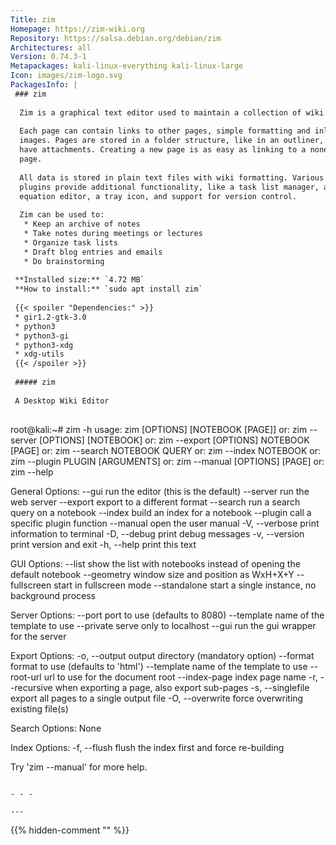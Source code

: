 ```yaml
---
Title: zim
Homepage: https://zim-wiki.org
Repository: https://salsa.debian.org/debian/zim
Architectures: all
Version: 0.74.3-1
Metapackages: kali-linux-everything kali-linux-large 
Icon: images/zim-logo.svg
PackagesInfo: |
 ### zim
 
  Zim is a graphical text editor used to maintain a collection of wiki pages.
   
  Each page can contain links to other pages, simple formatting and inline
  images. Pages are stored in a folder structure, like in an outliner, and can
  have attachments. Creating a new page is as easy as linking to a nonexistent
  page.
   
  All data is stored in plain text files with wiki formatting. Various
  plugins provide additional functionality, like a task list manager, an
  equation editor, a tray icon, and support for version control.
   
  Zim can be used to:
   * Keep an archive of notes
   * Take notes during meetings or lectures
   * Organize task lists
   * Draft blog entries and emails
   * Do brainstorming
 
 **Installed size:** `4.72 MB`  
 **How to install:** `sudo apt install zim`  
 
 {{< spoiler "Dependencies:" >}}
 * gir1.2-gtk-3.0
 * python3
 * python3-gi
 * python3-xdg
 * xdg-utils
 {{< /spoiler >}}
 
 ##### zim
 
 A Desktop Wiki Editor
 
 ```
 root@kali:~# zim -h
 usage: zim [OPTIONS] [NOTEBOOK [PAGE]]
    or: zim --server [OPTIONS] [NOTEBOOK]
    or: zim --export [OPTIONS] NOTEBOOK [PAGE]
    or: zim --search NOTEBOOK QUERY
    or: zim --index  NOTEBOOK
    or: zim --plugin PLUGIN [ARGUMENTS]
    or: zim --manual [OPTIONS] [PAGE]
    or: zim --help
 
 General Options:
   --gui            run the editor (this is the default)
   --server         run the web server
   --export         export to a different format
   --search         run a search query on a notebook
   --index          build an index for a notebook
   --plugin         call a specific plugin function
   --manual         open the user manual
   -V, --verbose    print information to terminal
   -D, --debug      print debug messages
   -v, --version    print version and exit
   -h, --help       print this text
 
 GUI Options:
   --list           show the list with notebooks instead of
                    opening the default notebook
   --geometry       window size and position as WxH+X+Y
   --fullscreen     start in fullscreen mode
   --standalone     start a single instance, no background process
 
 Server Options:
   --port           port to use (defaults to 8080)
   --template       name of the template to use
   --private        serve only to localhost
   --gui            run the gui wrapper for the server
 
 Export Options:
   -o, --output     output directory (mandatory option)
   --format         format to use (defaults to 'html')
   --template       name of the template to use
   --root-url       url to use for the document root
   --index-page     index page name
   -r, --recursive  when exporting a page, also export sub-pages
   -s, --singlefile export all pages to a single output file
   -O, --overwrite  force overwriting existing file(s)
 
 Search Options:
   None
 
 Index Options:
   -f, --flush      flush the index first and force re-building
 
 Try 'zim --manual' for more help.
 
 ```
 
 - - -
 
---
```

{{% hidden-comment "<!--Do not edit anything above this line-->" %}}

